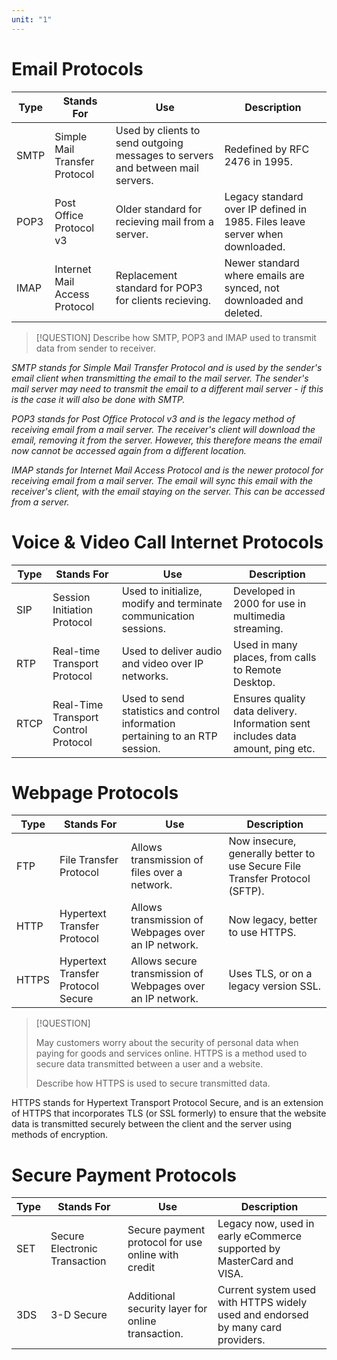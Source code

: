 ```yaml
---
unit: "1"
---
```

# Email Protocols
| Type | Stands For                    | Use                                                                            | Description                                                                  |
| ---- | ----------------------------- | ------------------------------------------------------------------------------ | ---------------------------------------------------------------------------- |
| SMTP | Simple Mail Transfer Protocol | Used by clients to send outgoing messages to servers and between mail servers. | Redefined by RFC 2476 in 1995.                                               |
| POP3 | Post Office Protocol v3       | Older standard for recieving mail from a server.                               | Legacy standard over IP defined in 1985. Files leave server when downloaded. |
| IMAP | Internet Mail Access Protocol | Replacement standard for POP3 for clients recieving.                           | Newer standard where emails are synced, not downloaded and deleted.          |

> [!QUESTION]
> Describe how SMTP, POP3 and IMAP used to transmit data from sender to receiver.

*SMTP stands for Simple Mail Transfer Protocol and is used by the sender's email client when transmitting the email to the mail server. The sender's mail server may need to transmit the email to a different mail server - if this is the case it will also be done with SMTP.*

*POP3 stands for Post Office Protocol v3 and is the legacy method of receiving email from a mail server. The receiver's client will download the email, removing it from the server. However, this therefore means the email now cannot be accessed again from a different location.*

*IMAP stands for Internet Mail Access Protocol and is the newer protocol for receiving email from a mail server. The email will sync this email with the receiver's client, with the email staying on the server. This can be accessed from a server.*
# Voice & Video Call Internet Protocols

| Type | Stands For                           | Use                                                                           | Description                                                                     |
| ---- | ------------------------------------ | ----------------------------------------------------------------------------- | ------------------------------------------------------------------------------- |
| SIP  | Session Initiation Protocol          | Used to initialize, modify and terminate communication sessions.              | Developed in 2000 for use in multimedia streaming.                              |
| RTP  | Real-time Transport Protocol         | Used to deliver audio and video over IP networks.                             | Used in many places, from calls to Remote Desktop.                              |
| RTCP | Real-Time Transport Control Protocol | Used to send statistics and control information pertaining to an RTP session. | Ensures quality data delivery. Information sent includes data amount, ping etc. |

# Webpage Protocols
| Type  | Stands For                         | Use                                                        | Description                                                                 |
| ----- | ---------------------------------- | ---------------------------------------------------------- | --------------------------------------------------------------------------- |
| FTP   | File Transfer Protocol             | Allows transmission of files over a network.               | Now insecure, generally better to use Secure File Transfer Protocol (SFTP). |
| HTTP  | Hypertext Transfer Protocol        | Allows transmission of Webpages over an IP network.        | Now legacy, better to use HTTPS.                                            |
| HTTPS | Hypertext Transfer Protocol Secure | Allows secure transmission of Webpages over an IP network. | Uses TLS, or on a legacy version SSL.                                       |

> [!QUESTION]
> 
> May customers worry about the security of personal data when paying for goods and services online.
> HTTPS is a method used to secure data transmitted between a user and a website.
> 
> Describe how HTTPS is used to secure transmitted data.
> 

HTTPS stands for Hypertext Transport Protocol Secure, and is an extension of HTTPS that incorporates TLS (or SSL formerly) to ensure that the website data is transmitted securely between the client and the server using methods of encryption.
# Secure Payment Protocols
| Type | Stands For                    | Use                                                | Description                                                                     |
| ---- | ----------------------------- | -------------------------------------------------- | ------------------------------------------------------------------------------- |
| SET  | Secure Electronic Transaction | Secure payment protocol for use online with credit | Legacy now, used in early eCommerce supported by MasterCard and VISA.           |
| 3DS  | 3-D Secure                    | Additional security layer for online transaction.  | Current system used with HTTPS widely used and endorsed by many card providers. |
